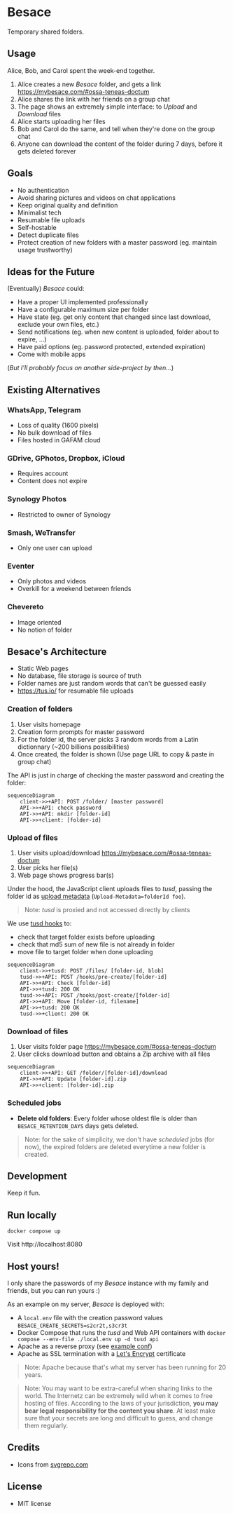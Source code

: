 # Besace

Temporary shared folders.

## Usage

Alice, Bob, and Carol spent the week-end together.

1. Alice creates a new *Besace* folder, and gets a link https://mybesace.com/#ossa-teneas-doctum
2. Alice shares the link with her friends on a group chat
3. The page shows an extremely simple interface: to *Upload* and *Download* files
4. Alice starts uploading her files
5. Bob and Carol do the same, and tell when they're done on the group chat
6. Anyone can download the content of the folder during 7 days, before it gets deleted forever


## Goals

- No authentication
- Avoid sharing pictures and videos on chat applications
- Keep original quality and definition
- Minimalist tech
- Resumable file uploads
- Self-hostable
- Detect duplicate files
- Protect creation of new folders with a master password (eg. maintain usage trustworthy)


## Ideas for the Future

(Eventually) *Besace* could:

- Have a proper UI implemented professionally
- Have a configurable maximum size per folder
- Have state (eg. get only content that changed since last download, exclude your own files, etc.)
- Send notifications (eg. when new content is uploaded, folder about to expire, ...)
- Have paid options (eg. password protected, extended expiration)
- Come with mobile apps

(*But I'll probably focus on another side-project by then...*)


## Existing Alternatives

### WhatsApp, Telegram

- Loss of quality (1600 pixels)
- No bulk download of files
- Files hosted in GAFAM cloud

### GDrive, GPhotos, Dropbox, iCloud

- Requires account
- Content does not expire

### Synology Photos

- Restricted to owner of Synology

### Smash, WeTransfer

- Only one user can upload

### Eventer

- Only photos and videos
- Overkill for a weekend between friends

### Chevereto

- Image oriented
- No notion of folder


## Besace's Architecture

* Static Web pages
* No database, file storage is source of truth
* Folder names are just random words that can't be guessed easily
* https://tus.io/ for resumable file uploads

### Creation of folders

1. User visits homepage
2. Creation form prompts for master password
3. For the folder id, the server picks 3 random words from a Latin dictionnary (~200 billions possibilities)
4. Once created, the folder is shown (Use page URL to copy & paste in group chat)


The API is just in charge of checking the master password and creating the folder:

```mermaid
sequenceDiagram
    client->>+API: POST /folder/ [master password]
    API->>+API: check password
    API->>+API: mkdir [folder-id]
    API->>+client: [folder-id]
```

### Upload of files

1. User visits upload/download https://mybesace.com/#ossa-teneas-doctum
2. User picks her file(s)
3. Web page shows progress bar(s)

Under the hood, the JavaScript client uploads files to *tusd*, passing the folder id as [upload metadata](https://tus.io/protocols/resumable-upload#upload-metadata) (`Upload-Metadata=folderId foo`).

> Note: *tusd* is proxied and not accessed directly by clients

We use [tusd hooks](https://github.com/tus/tusd/blob/main/docs/hooks.md) to:

- check that target folder exists before uploading
- check that md5 sum of new file is not already in folder
- move file to target folder when done uploading

```mermaid
sequenceDiagram
    client->>+tusd: POST /files/ [folder-id, blob]
    tusd->>+API: POST /hooks/pre-create/[folder-id]
    API->>+API: Check [folder-id]
    API->>+tusd: 200 OK
    tusd->>+API: POST /hooks/post-create/[folder-id]
    API->>+API: Move [folder-id, filename]
    API->>+tusd: 200 OK
    tusd->>+client: 200 OK
```

### Download of files

1. User visits folder page https://mybesace.com/#ossa-teneas-doctum
2. User clicks download button and obtains a Zip archive with all files

```mermaid
sequenceDiagram
    client->>+API: GET /folder/[folder-id]/download
    API->>+API: Update [folder-id].zip
    API->>+client: [folder-id].zip
```

### Scheduled jobs

* **Delete old folders**: Every folder whose oldest file is older than `BESACE_RETENTION_DAYS` days gets deleted.

> Note: for the sake of simplicity, we don't have *scheduled* jobs (for now), the expired folders are deleted everytime a new folder is created.


## Development

Keep it fun.


## Run locally

```
docker compose up
```

Visit http://localhost:8080


## Host yours!

I only share the passwords of my *Besace* instance with my family and friends, but you can run yours :)

As an example on my server, *Besace* is deployed with:

* A `local.env` file with the creation password values `BESACE_CREATE_SECRETS=s2cr2t,s3cr3t`
* Docker Compose that runs the *tusd* and Web API containers with `docker compose --env-file ./local.env up -d tusd api`
* Apache as a reverse proxy (see [example conf](config/apache2.conf))
* Apache as SSL termination with a [Let's Encrypt](https://letsencrypt.org) certificate

> Note: Apache because that's what my server has been running for 20 years.

> Note: You may want to be extra-careful when sharing links to the world. The Internetz can be extremely wild when it comes to free hosting of files. According to the laws of your jurisdiction, **you may bear legal responsibility for the content you share**. At least make sure that your secrets are long and difficult to guess, and change them regularly.


## Credits

- Icons from [svgrepo.com](https://www.svgrepo.com)

## License

- MIT license
